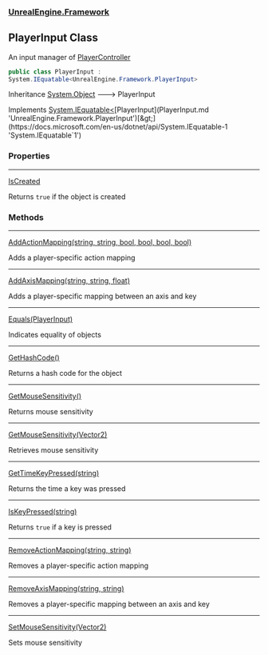 ### [UnrealEngine.Framework](UnrealEngine_Framework.md 'UnrealEngine.Framework')
## PlayerInput Class
An input manager of [PlayerController](PlayerController.md 'UnrealEngine.Framework.PlayerController')
```csharp
public class PlayerInput :
System.IEquatable<UnrealEngine.Framework.PlayerInput>
```

Inheritance [System.Object](https://docs.microsoft.com/en-us/dotnet/api/System.Object 'System.Object') &#129106; PlayerInput  

Implements [System.IEquatable&lt;](https://docs.microsoft.com/en-us/dotnet/api/System.IEquatable-1 'System.IEquatable`1')[PlayerInput](PlayerInput.md 'UnrealEngine.Framework.PlayerInput')[&gt;](https://docs.microsoft.com/en-us/dotnet/api/System.IEquatable-1 'System.IEquatable`1')  
### Properties

***
[IsCreated](PlayerInput_IsCreated.md 'UnrealEngine.Framework.PlayerInput.IsCreated')

Returns `true` if the object is created  
### Methods

***
[AddActionMapping(string, string, bool, bool, bool, bool)](PlayerInput_AddActionMapping(string_string_bool_bool_bool_bool).md 'UnrealEngine.Framework.PlayerInput.AddActionMapping(string, string, bool, bool, bool, bool)')

Adds a player-specific action mapping  

***
[AddAxisMapping(string, string, float)](PlayerInput_AddAxisMapping(string_string_float).md 'UnrealEngine.Framework.PlayerInput.AddAxisMapping(string, string, float)')

Adds a player-specific mapping between an axis and key  

***
[Equals(PlayerInput)](PlayerInput_Equals(PlayerInput).md 'UnrealEngine.Framework.PlayerInput.Equals(UnrealEngine.Framework.PlayerInput)')

Indicates equality of objects  

***
[GetHashCode()](PlayerInput_GetHashCode().md 'UnrealEngine.Framework.PlayerInput.GetHashCode()')

Returns a hash code for the object  

***
[GetMouseSensitivity()](PlayerInput_GetMouseSensitivity().md 'UnrealEngine.Framework.PlayerInput.GetMouseSensitivity()')

Returns mouse sensitivity  

***
[GetMouseSensitivity(Vector2)](PlayerInput_GetMouseSensitivity(Vector2).md 'UnrealEngine.Framework.PlayerInput.GetMouseSensitivity(System.Numerics.Vector2)')

Retrieves mouse sensitivity  

***
[GetTimeKeyPressed(string)](PlayerInput_GetTimeKeyPressed(string).md 'UnrealEngine.Framework.PlayerInput.GetTimeKeyPressed(string)')

Returns the time a key was pressed  

***
[IsKeyPressed(string)](PlayerInput_IsKeyPressed(string).md 'UnrealEngine.Framework.PlayerInput.IsKeyPressed(string)')

Returns `true` if a key is pressed  

***
[RemoveActionMapping(string, string)](PlayerInput_RemoveActionMapping(string_string).md 'UnrealEngine.Framework.PlayerInput.RemoveActionMapping(string, string)')

Removes a player-specific action mapping  

***
[RemoveAxisMapping(string, string)](PlayerInput_RemoveAxisMapping(string_string).md 'UnrealEngine.Framework.PlayerInput.RemoveAxisMapping(string, string)')

Removes a player-specific mapping between an axis and key  

***
[SetMouseSensitivity(Vector2)](PlayerInput_SetMouseSensitivity(Vector2).md 'UnrealEngine.Framework.PlayerInput.SetMouseSensitivity(System.Numerics.Vector2)')

Sets mouse sensitivity  
